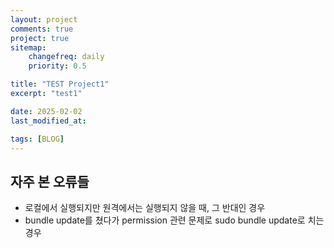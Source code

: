 ```yaml
---
layout: project
comments: true
project: true
sitemap:
    changefreq: daily
    priority: 0.5

title: "TEST Project1"
excerpt: "test1"

date: 2025-02-02
last_modified_at: 

tags: [BLOG]
---
```


## 자주 본 오류들
* 로컬에서 실행되지만 원격에서는 실행되지 않을 때, 그 반대인 경우
* bundle update를 쳤다가 permission 관련 문제로 sudo bundle update로 치는 경우  